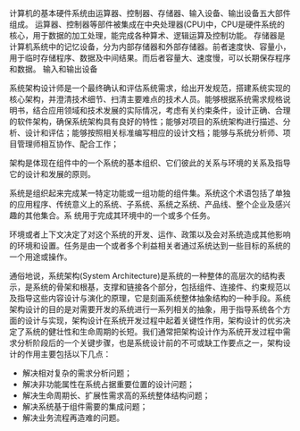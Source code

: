 计算机的基本硬件系统由运算器、控制器、存储器、输入设备、输出设备五大部件组成。
运算器、控制器等部件被集成在中央处理器(CPU)中，CPU是硬件系统的核心，用于数据的加工处理，能完成各种算术、逻辑运算及控制功能。
存储器是计算机系统中的记忆设备，分为内部存储器和外部存储器。前者速度快、容量小，用于临时存储程序、数据及中间结果。而后者容量大、速度慢，可以长期保存程序和数据。
输入和输出设备

系统架构设计师是一个最终确认和评估系统需求，给出开发规范，搭建系统实现的核心架构，并澄清技术细节、扫清主要难点的技术人员。能够根据系统需求规格说明书，结合应用领域和技术发展的实际情况，考虑有关约束条件，设计正确、合理的软件架构，确保系统架构具有良好的特性；能够对项目的系统架构进行描述、分析、设计和评估；能够按照相关标准编写相应的设计文档；能够与系统分析师、项目管理师相互协作、配合工作；

架构是体现在组件中的一个系统的基本组织、它们彼此的关系与环境的关系及指导它的设计和发展的原则。

系统是组织起来完成某一特定功能或一组功能的组件集。系统这个术语包括了单独的应用程序、传统意义上的系统、子系统、系统之系统、产品线、整个企业及感兴趣的其他集合。系
统用于完成其环境中的一个或多个任务。

环境或者上下文决定了对这个系统的开发、运作、政策以及会对系统造成其他影响的环境和设置。任务是由一个或者多个利益相关者通过系统达到一些目标的系统的一个用途或操作。

通俗地说，系统架构(System Architecture)是系统的一种整体的高层次的结构表示，是系统的骨架和根基，支撑和链接各个部分，包括组件、连接件、约束规范以及指导这些内容设计与演化的原理，它是刻画系统整体抽象结构的一种手段。系统架构设计的目的是对需要开发的系统进行一系列相关的抽象，用于指导系统各个方面的设计与实现，架构设计在系统开发过程中起着关键性作用，架构设计的优劣决定了系统的健壮性和生命周期的长短。我们通常把架构设计作为系统开发过程中需求分析阶段后的一个关键步骤，也是系统设计前的不可或缺工作要点之一，架构设计的作用主要包括以下几点：

- 解决相对复杂的需求分析问题；
- 解决非功能属性在系统占据重要位置的设计问题；
- 解决生命周期长、扩展性需求高的系统整体结构问题；
- 解决系统基于组件需要的集成问题；
- 解决业务流程再造难的问题。
